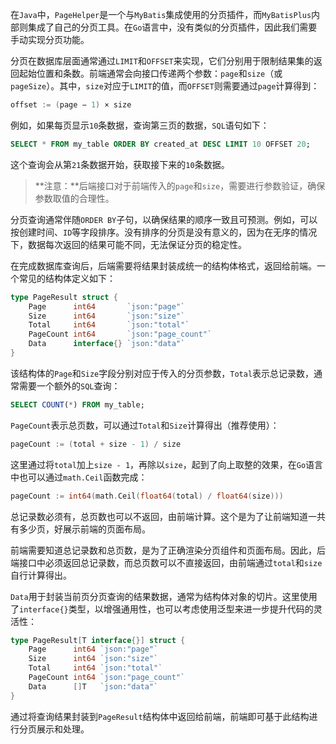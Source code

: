 在`Java`中，`PageHelper`是一个与`MyBatis`集成使用的分页插件，而`MyBatisPlus`内部则集成了自己的分页工具。在`Go`语言中，没有类似的分页插件，因此我们需要手动实现分页功能。

分页在数据库层面通常通过`LIMIT`和`OFFSET`来实现，它们分别用于限制结果集的返回起始位置和条数。前端通常会向接口传递两个参数：`page`和`size`（或`pageSize`）。其中，`size`对应于`LIMIT`的值，而`OFFSET`则需要通过`page`计算得到：

```go
offset := (page − 1) × size
```

例如，如果每页显示`10`条数据，查询第三页的数据，`SQL`语句如下：

```sql
SELECT * FROM my_table ORDER BY created_at DESC LIMIT 10 OFFSET 20;
```

这个查询会从第`21`条数据开始，获取接下来的`10`条数据。

> **注意：**后端接口对于前端传入的`page`和`size`，需要进行参数验证，确保参数取值的合理性。

分页查询通常伴随`ORDER BY`子句，以确保结果的顺序一致且可预测。例如，可以按创建时间、`ID`等字段排序。没有排序的分页是没有意义的，因为在无序的情况下，数据每次返回的结果可能不同，无法保证分页的稳定性。

在完成数据库查询后，后端需要将结果封装成统一的结构体格式，返回给前端。一个常见的结构体定义如下：

```go
type PageResult struct {
	Page      int64       `json:"page"`
	Size      int64       `json:"size"`
	Total     int64       `json:"total"`
	PageCount int64       `json:"page_count"`
	Data      interface{} `json:"data"`
}
```

该结构体的`Page`和`Size`字段分别对应于传入的分页参数，`Total`表示总记录数，通常需要一个额外的`SQL`查询：

```sql
SELECT COUNT(*) FROM my_table;
```

`PageCount`表示总页数，可以通过`Total`和`Size`计算得出（推荐使用）：

```go
pageCount := (total + size - 1) / size
```

这里通过将`total`加上`size - 1`，再除以`size`，起到了向上取整的效果，在`Go`语言中也可以通过`math.Ceil`函数完成：

```go
pageCount := int64(math.Ceil(float64(total) / float64(size)))
```

总记录数必须有，总页数也可以不返回，由前端计算。这个是为了让前端知道一共有多少页，好展示前端的页面布局。

前端需要知道总记录数和总页数，是为了正确渲染分页组件和页面布局。因此，后端接口中必须返回总记录数，而总页数可以不直接返回，由前端通过`total`和`size`自行计算得出。

`Data`用于封装当前页分页查询的结果数据，通常为结构体对象的切片。这里使用了`interface{}`类型，以增强通用性，也可以考虑使用泛型来进一步提升代码的灵活性：

```go
type PageResult[T interface{}] struct {
	Page      int64 `json:"page"`
	Size      int64 `json:"size"`
	Total     int64 `json:"total"`
	PageCount int64 `json:"page_count"`
	Data      []T   `json:"data"`
}
```

通过将查询结果封装到`PageResult`结构体中返回给前端，前端即可基于此结构进行分页展示和处理。

